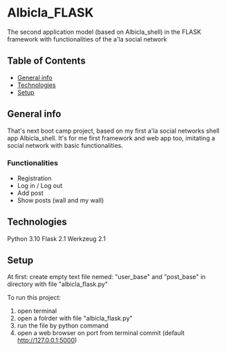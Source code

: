 # Albicla_FLASK
The second application model (based on Albicla_shell) in the FLASK framework with functionalities of the a'la social network

## Table of Contents
* [General info](#general-info)
* [Technologies](#technologies)
* [Setup](#setup)

## General info
That's next boot camp project, based on my first a'la social networks shell app Albicla_shell. It's for me first framework and web app too, imitating a social network with basic functionalities.

### Functionalities
* Registration
* Log in / Log out
* Add post
* Show posts (wall and my wall)

## Technologies
Python 3.10
Flask 2.1
Werkzeug 2.1

## Setup
At first: create empty text file nemed: "user_base" and "post_base"  in directory with file "albicla_flask.py"

To run this project: 
1. open terminal
2. open a folrder with file "albicla_flask.py"
3. run the file by python command
4. open a web browser on port from terminal commit (default http://127.0.0.1:5000)